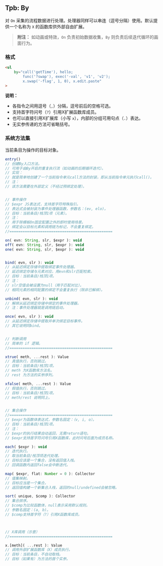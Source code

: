 ## Tpb: By

对 `On` 采集的流程数据进行处理。处理器同样可以串连（逗号分隔）使用。默认提供一个名称为 `X` 的函数库供外部自由扩展。

> **附注：**
> 如动画或特效，`On` 负责初始数据收集，`By` 则负责后续迭代循环的画面行为。


### 格式

```html
<ul
    by="call('getTime'), hello;
        func('?swap'), exec('-val', 'v1', 'v2');
        x.swap('-flag', 1, 0), x.edit.paste"
>
```

**说明：**

- 各指令之间用逗号（`,`）分隔，逗号前后的空格可选。
- 支持首字符问号（`?`）引用X扩展函数库成员。
- 也可以直接引用X扩展库（小写 `x`），内部的分组可用句点（`.`）表达。
- 无实参传递的方法可省略括号。


### 系统方法集

当前条目为操作的目标对象。

```js
entry()
// 创建By入口方法。
// 可用于由By开启的重复执行流（如动画的后期循环迭代）。
// 实现：
// 就是简单地创建了一个当前指令单元call方法的封装，即从当前指令单元执行call()。
// 注：
// 该方法需要在外部定义（不经过预绑定处理）。


// 事件操作
// $expr JS表达式，支持首字符特殊指引。
// 表达式会被封装为事件处理器函数，参数名：(ev, elo)。
// 目标：当前条目/栈顶1项（元素）。
// 注：
// 用于除模板On固定配置之外的即时使用场景。
// 绑定会以目标元素和调用链为标记，不会重复绑定。
//===============================================

on( evn: String, slr, $expr ): void
off( evn: String, slr, $expr ): void
one( evn: String, slr, $expr ): void


bind( evn, slr ): void
// 从延迟绑定存储中提取绑定事件处理器。
// 延迟绑定存储与元素对应，用evn和slr匹配检索。
// 目标：当前条目/栈顶1项。
// 注：
// slr空值会被设置为null（用于匹配对比）。
// 相同元素的相同配置的绑定不会重复执行（除非已解绑）。

unbind( evn, slr ): void
// 解绑从延迟绑定存储中绑定的事件处理器。
// 注：事件处理器就是调用链启动。

once( evn, slr ): void
// 从延迟绑定存储中提取并单次绑定目标事件。
// 其它说明同bind。


// 判断调用
// 简单的 if 逻辑。
//===============================================

xtrue( meth, ...rest ): Value
// 真值执行，否则跳过。
// 目标：当前条目/栈顶1项。
// meth 为X函数库方法名。
// rest 为方法的实参序列。

xfalse( meth, ...rest ): Value
// 假值执行，否则跳过。
// 目标：当前条目/栈顶1项。
// meth/rest 说明同上。


// 集合操作
//===============================================
// $expr为函数体表达式，参数名固定：（v, i, o）。
// 目标：当前条目/栈顶1项。
// 注：
// $expr的执行结果自动返回，无需return语句。
// $expr支持首字符问号引用X函数库，此时问号后面为成员名称。

each( $expr ): void
// 迭代执行。
// 取当前条目/栈顶项迭代处理。
// 目标应该是一个集合，没有返回值入栈。
// 回调函数内返回false会中断迭代。

map( $expr, flat: Number = 0 ): Collector
// 值集映射。
// 目标应当是一个集合。
// 返回值构建一个新集合入栈，返回的null/undefined会被忽略。

sort( unique, $comp ): Collector
// 集合排序。
// $comp为比较函数体，null表示采用默认规则。
// 参数名固定：(a, b)。
// $comp支持首字符（?）引用X函数库成员。



// X库调用（示意）
//===============================================

x.[meth]( ...rest ): Value
// 调用外部扩展函数库（X）成员执行。
// 目标：当前条目，不自动取栈。
// 目标（如果有）为方法的首个实参。
```
